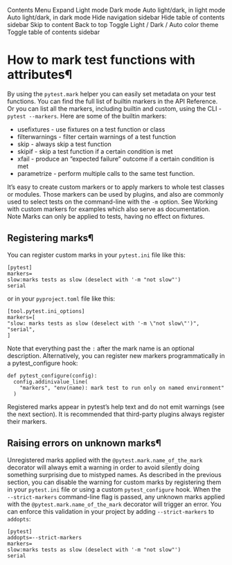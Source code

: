 Contents Menu Expand Light mode Dark mode Auto light/dark, in light mode Auto light/dark, in dark mode
Hide navigation sidebar
Hide table of contents sidebar
Skip to content
Back to top
Toggle Light / Dark / Auto color theme
Toggle table of contents sidebar
# How to mark test functions with attributes¶
By using the `pytest.mark` helper you can easily set metadata on your test functions. You can find the full list of builtin markers in the API Reference. Or you can list all the markers, including builtin and custom, using the CLI - `pytest --markers`.
Here are some of the builtin markers:
  * usefixtures - use fixtures on a test function or class
  * filterwarnings - filter certain warnings of a test function
  * skip - always skip a test function
  * skipif - skip a test function if a certain condition is met
  * xfail - produce an “expected failure” outcome if a certain condition is met
  * parametrize - perform multiple calls to the same test function.


It’s easy to create custom markers or to apply markers to whole test classes or modules. Those markers can be used by plugins, and also are commonly used to select tests on the command-line with the `-m` option.
See Working with custom markers for examples which also serve as documentation.
Note
Marks can only be applied to tests, having no effect on fixtures.
## Registering marks¶
You can register custom marks in your `pytest.ini` file like this:
```
[pytest]
markers=
slow:marks tests as slow (deselect with '-m "not slow"')
serial

```

or in your `pyproject.toml` file like this:
```
[tool.pytest.ini_options]
markers=[
"slow: marks tests as slow (deselect with '-m \"not slow\"')",
"serial",
]

```

Note that everything past the `:` after the mark name is an optional description.
Alternatively, you can register new markers programmatically in a pytest_configure hook:
```
def pytest_configure(config):
  config.addinivalue_line(
    "markers", "env(name): mark test to run only on named environment"
  )

```

Registered marks appear in pytest’s help text and do not emit warnings (see the next section). It is recommended that third-party plugins always register their markers.
## Raising errors on unknown marks¶
Unregistered marks applied with the `@pytest.mark.name_of_the_mark` decorator will always emit a warning in order to avoid silently doing something surprising due to mistyped names. As described in the previous section, you can disable the warning for custom marks by registering them in your `pytest.ini` file or using a custom `pytest_configure` hook.
When the `--strict-markers` command-line flag is passed, any unknown marks applied with the `@pytest.mark.name_of_the_mark` decorator will trigger an error. You can enforce this validation in your project by adding `--strict-markers` to `addopts`:
```
[pytest]
addopts=--strict-markers
markers=
slow:marks tests as slow (deselect with '-m "not slow"')
serial

```

